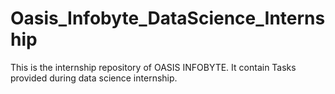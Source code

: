 # Oasis_Infobyte_DataScience_Internship
This is the internship repository of OASIS INFOBYTE. It contain Tasks provided during data science internship.
